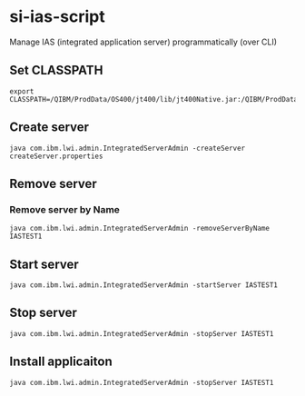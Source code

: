 # si-ias-script
Manage IAS (integrated application server) programmatically (over CLI)

## Set CLASSPATH
```
export CLASSPATH=/QIBM/ProdData/OS400/jt400/lib/jt400Native.jar:/QIBM/ProdData/OS/OSGi/shared/lib/iasadmin.jar
```

## Create server

```
java com.ibm.lwi.admin.IntegratedServerAdmin -createServer createServer.properties
```

## Remove server
### Remove server by Name
```
java com.ibm.lwi.admin.IntegratedServerAdmin -removeServerByName IASTEST1
```

## Start server

```
java com.ibm.lwi.admin.IntegratedServerAdmin -startServer IASTEST1
```

## Stop server

```
java com.ibm.lwi.admin.IntegratedServerAdmin -stopServer IASTEST1
```

## Install applicaiton

```
java com.ibm.lwi.admin.IntegratedServerAdmin -stopServer IASTEST1
```
